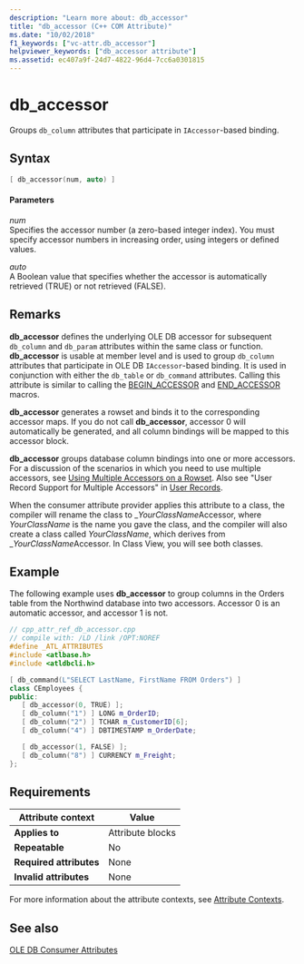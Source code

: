 ```yaml
---
description: "Learn more about: db_accessor"
title: "db_accessor (C++ COM Attribute)"
ms.date: "10/02/2018"
f1_keywords: ["vc-attr.db_accessor"]
helpviewer_keywords: ["db_accessor attribute"]
ms.assetid: ec407a9f-24d7-4822-96d4-7cc6a0301815
---
```

# db_accessor

Groups `db_column` attributes that participate in `IAccessor`-based binding.

## Syntax

```cpp
[ db_accessor(num, auto) ]
```

#### Parameters

*num*<br/>
Specifies the accessor number (a zero-based integer index). You must specify accessor numbers in increasing order, using integers or defined values.

*auto*<br/>
A Boolean value that specifies whether the accessor is automatically retrieved (TRUE) or not retrieved (FALSE).

## Remarks

**db_accessor** defines the underlying OLE DB accessor for subsequent `db_column` and `db_param` attributes within the same class or function. **db_accessor** is usable at member level and is used to group `db_column` attributes that participate in OLE DB `IAccessor`-based binding. It is used in conjunction with either the `db_table` or `db_command` attributes. Calling this attribute is similar to calling the [BEGIN_ACCESSOR](../../data/oledb/macros-and-global-functions-for-ole-db-consumer-templates.md#begin_accessor) and [END_ACCESSOR](../../data/oledb/macros-and-global-functions-for-ole-db-consumer-templates.md#end_accessor) macros.

**db_accessor** generates a rowset and binds it to the corresponding accessor maps. If you do not call **db_accessor**, accessor 0 will automatically be generated, and all column bindings will be mapped to this accessor block.

**db_accessor** groups database column bindings into one or more accessors. For a discussion of the scenarios in which you need to use multiple accessors, see [Using Multiple Accessors on a Rowset](../../data/oledb/using-multiple-accessors-on-a-rowset.md). Also see "User Record Support for Multiple Accessors" in [User Records](../../data/oledb/user-records.md).

When the consumer attribute provider applies this attribute to a class, the compiler will rename the class to \_*YourClassName*Accessor, where *YourClassName* is the name you gave the class, and the compiler will also create a class called *YourClassName*, which derives from \_*YourClassName*Accessor.  In Class View, you will see both classes.

## Example

The following example uses **db_accessor** to group columns in the Orders table from the Northwind database into two accessors. Accessor 0 is an automatic accessor, and accessor 1 is not.

```cpp
// cpp_attr_ref_db_accessor.cpp
// compile with: /LD /link /OPT:NOREF
#define _ATL_ATTRIBUTES
#include <atlbase.h>
#include <atldbcli.h>

[ db_command(L"SELECT LastName, FirstName FROM Orders") ]
class CEmployees {
public:
   [ db_accessor(0, TRUE) ];
   [ db_column("1") ] LONG m_OrderID;
   [ db_column("2") ] TCHAR m_CustomerID[6];
   [ db_column("4") ] DBTIMESTAMP m_OrderDate;

   [ db_accessor(1, FALSE) ];
   [ db_column("8") ] CURRENCY m_Freight;
};
```

## Requirements

| Attribute context | Value |
|-|-|
|**Applies to**|Attribute blocks|
|**Repeatable**|No|
|**Required attributes**|None|
|**Invalid attributes**|None|

For more information about the attribute contexts, see [Attribute Contexts](cpp-attributes-com-net.md#contexts).

## See also

[OLE DB Consumer Attributes](ole-db-consumer-attributes.md)

